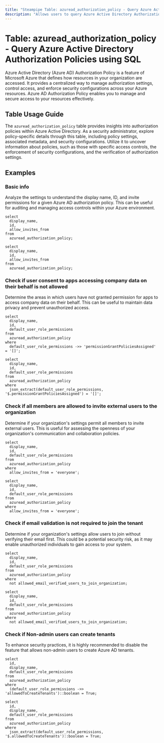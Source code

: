 ```yaml
---
title: "Steampipe Table: azuread_authorization_policy - Query Azure Active Directory Authorization Policies using SQL"
description: "Allows users to query Azure Active Directory Authorization Policies, specifically the policy settings, providing insights into access management and security configurations."
---
```


# Table: azuread_authorization_policy - Query Azure Active Directory Authorization Policies using SQL

Azure Active Directory (Azure AD) Authorization Policy is a feature of Microsoft Azure that defines how resources in your organization are accessed. It provides a centralized way to manage authorization settings, control access, and enforce security configurations across your Azure resources. Azure AD Authorization Policy enables you to manage and secure access to your resources effectively.

## Table Usage Guide

The `azuread_authorization_policy` table provides insights into authorization policies within Azure Active Directory. As a security administrator, explore policy-specific details through this table, including policy settings, associated metadata, and security configurations. Utilize it to uncover information about policies, such as those with specific access controls, the enforcement of security configurations, and the verification of authorization settings.

## Examples

### Basic info
Analyze the settings to understand the display name, ID, and invite permissions for a given Azure AD authorization policy. This can be useful for auditing and managing access controls within your Azure environment.

```sql+postgres
select
  display_name,
  id,
  allow_invites_from
from
  azuread_authorization_policy;
```

```sql+sqlite
select
  display_name,
  id,
  allow_invites_from
from
  azuread_authorization_policy;
```

### Check if user consent to apps accessing company data on their behalf is not allowed
Determine the areas in which users have not granted permission for apps to access company data on their behalf. This can be useful to maintain data privacy and prevent unauthorized access.

```sql+postgres
select
  display_name,
  id,
  default_user_role_permissions
from
  azuread_authorization_policy
where
  default_user_role_permissions ->> 'permissionGrantPoliciesAssigned' = '[]';
```

```sql+sqlite
select
  display_name,
  id,
  default_user_role_permissions
from
  azuread_authorization_policy
where
  json_extract(default_user_role_permissions, '$.permissionGrantPoliciesAssigned') = '[]';
```

### Check if all members are allowed to invite external users to the organization
Determine if your organization's settings permit all members to invite external users. This is useful for assessing the openness of your organization's communication and collaboration policies.

```sql+postgres
select
  display_name,
  id,
  default_user_role_permissions
from
  azuread_authorization_policy
where
  allow_invites_from = 'everyone';
```

```sql+sqlite
select
  display_name,
  id,
  default_user_role_permissions
from
  azuread_authorization_policy
where
  allow_invites_from = 'everyone';
```

### Check if email validation is not required to join the tenant
Determine if your organization's settings allow users to join without verifying their email first. This could be a potential security risk, as it may enable unauthorized individuals to gain access to your system.

```sql+postgres
select
  display_name,
  id,
  default_user_role_permissions
from
  azuread_authorization_policy
where
  not allowed_email_verified_users_to_join_organization;
```

```sql+sqlite
select
  display_name,
  id,
  default_user_role_permissions
from
  azuread_authorization_policy
where
  not allowed_email_verified_users_to_join_organization;
```

### Check if Non-admin users can create tenants
To enhance security practices, it is highly recommended to disable the feature that allows non-admin users to create Azure AD tenants.

```sql+postgres
select
  id,
  display_name,
  default_user_role_permissions
from
  azuread_authorization_policy
where
  (default_user_role_permissions ->> 'allowedToCreateTenants')::boolean = True;
```

```sql+sqlite
select
  id,
  display_name,
  default_user_role_permissions
from
  azuread_authorization_policy
where
  json_extract(default_user_role_permissions, '$.allowedToCreateTenants')::boolean = True;
```
